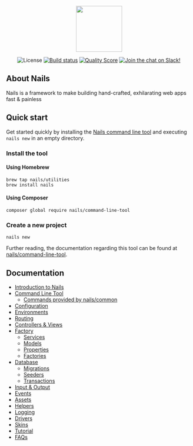 <p align="center">
	<img src="https://nailsapp.co.uk/vendor/nails/module-asset/assets/img/nails/icon/icon@2x.png" width="125">
</p>
<p align="center">
	<img src="https://img.shields.io/badge/license-MIT-green.svg" alt="License">
	<a href="https://circleci.com/gh/nails/common"><img src="https://img.shields.io/circleci/project/github/nails/common.svg" alt="Build status"></a>
	<a href="https://scrutinizer-ci.com/g/nails/common"><img src="https://scrutinizer-ci.com/g/nails/common/badges/quality-score.png" alt="Quality Score"></a>
	<a href="https://nails-app.slack.com/shared_invite/MTg1NDcyNjI0ODcxLTE0OTUwMzA1NTYtYTZhZjc5YjExMQ"><img src="https://now-examples-slackin-rayibnpwqe.now.sh/badge.svg" alt="Join the chat on Slack!"></a>
</p>


## About Nails

Nails is a framework to make building hand-crafted, exhilarating web apps fast & painless



## Quick start

Get started quickly by installing the [Nails command line tool](https://github.com/nails/command-line-tool) and executing `nails new` in an empty directory.


### Install the tool

#### Using Homebrew

```
brew tap nails/utilities
brew install nails
```

#### Using Composer

```
composer global require nails/command-line-tool
```

### Create a new project

```
nails new
```

Further reading, the documentation regarding this tool can be found at [nails/command-line-tool](https://github.com/nails/command-line-tool).




## Documentation

- [Introduction to Nails](docs/intro/README.md)
- [Command Line Tool](docs/intro/command-line-tool.md)
    - [Commands provided by nails/common](console/README.md)
- [Configuration](docs/intro/configuration.md)
- [Environments](docs/intro/environments.md)
- [Routing](docs/intro/routing.md)
- [Controllers & Views](docs/intro/controllers-and-views.md)
- [Factory](docs/intro/factory/README.md)
    - [Services](docs/intro/factory/services.md)
    - [Models](docs/intro/factory/models.md)
    - [Properties](docs/intro/factory/properties.md)
    - [Factories](docs/intro/factory/factories.md)
- [Database](docs/intro/database/README.md)
    - [Migrations](docs/intro/database/migrations.md)
    - [Seeders](docs/intro/database/seeders.md)
    - [Transactions](docs/intro/database/transactions.md)
- [Input & Output](docs/intro/input-and-output.md)
- [Events](docs/intro/events.md)
- [Assets](docs/intro/assets.md)
- [Helpers](docs/intro/helpers.md)
- [Logging](docs/intro/logging.md)
- [Drivers](docs/intro/drivers.md)
- [Skins](docs/intro/skins.md)
- [Tutorial](tutorial/README.md)
- [FAQs](faqs/README.md)
